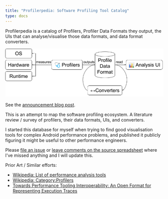 ```yaml
---
title: "Profilerpedia: Software Profiling Tool Catalog"
type: docs
---
```

Profilerpedia is a catalog of Profilers, Profiler Data Formats they output, the
UIs that can analyse/visualise those data formats, and data format converters.

<img src="graph.png">

See the [announcement blog post](https://www.markhansen.co.nz/profilerpedia/).

This is an attempt to map the software profiling ecosystem. A literature review / survey of profilers, their data formats, UIs, and converters.

I started this database for myself when trying to find good visualisation tools for complex Android performance problems, and published it publicly figuring it might be useful to other performance engineers.

Please [file an issue](https://github.com/mhansen/profilerpedia/issues/new) or [leave comments on the source spreadsheet](https://docs.google.com/spreadsheets/d/1cVcHofphkQqk1yGeuBPVTit8HQ0oa5SlRM6gkHIagtw/edit#gid=1337108655) where I've missed anything and I will update this.

Prior Art / Similar efforts:
- [Wikipedia: List of performance analysis tools](https://en.wikipedia.org/wiki/List_of_performance_analysis_tools)
- [Wikipedia: Category:Profilers](https://en.wikipedia.org/wiki/Category:Profilers)
- [Towards Performance Tooling Interoperability: An Open Format for Representing Execution Traces](http://dx.doi.org/10.1007/978-3-319-46433-6_7)
